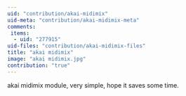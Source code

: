 ```yaml
---
uid: "contribution/akai-midimix"
uid-meta: "contribution/akai-midimix-meta"
comments: 
 items: 
  - uid: "277915"
uid-files: "contribution/akai-midimix-files"
title: "akai midimix"
image: "akai midimix.jpg"
contribution: "true"
---
```


akai midimix module, very simple, hope it saves some time.